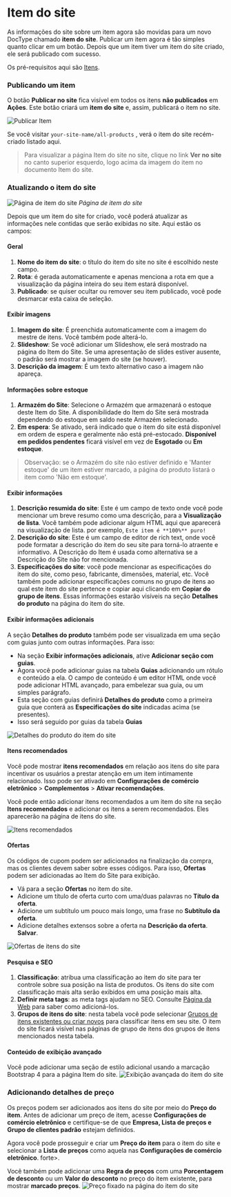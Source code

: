 # Item do site



As informações do site sobre um item agora são movidas para um novo DocType chamado **item do site**. Publicar um item agora é tão simples quanto clicar em um botão. Depois que um item tiver um item do site criado, ele será publicado com sucesso.


Os pré-requisitos aqui são [Itens](/docs/pt/stock/item).


### Publicando um item


O botão **Publicar no site** fica visível em todos os itens **não publicados** em **Ações**. Este botão criará um **item do site** e, assim, publicará o item no site.


![Publicar Item](/files/publish-item.gif)


Se você visitar `your-site-name/all-products` , verá o item do site recém-criado listado aqui.


> Para visualizar a página Item do site no site, clique no link **Ver no site** no canto superior esquerdo, logo acima da imagem do item no documento Item do site.


### Atualizando o item do site


![Página de item do site](/files/web-item-page-overview.png)
*Página de item do site*


Depois que um item do site for criado, você poderá atualizar as informações nele contidas que serão exibidas no site. Aqui estão os campos:


#### Geral


1. **Nome do item do site**: o título do item do site no site é escolhido neste campo.
2. **Rota**: é gerada automaticamente e apenas menciona a rota em que a visualização da página inteira do seu item estará disponível.
3. **Publicado**: se quiser ocultar ou remover seu item publicado, você pode desmarcar esta caixa de seleção.


#### Exibir imagens


1. **Imagem do site**: É preenchida automaticamente com a imagem do mestre de itens. Você também pode alterá-lo.
2. **Slideshow**: Se você adicionar um Slideshow, ele será mostrado na página do Item do Site. Se uma apresentação de slides estiver ausente, o padrão será mostrar a imagem do site (se houver).
3. **Descrição da imagem**: É um texto alternativo caso a imagem não apareça.


#### Informações sobre estoque


1. **Armazém do Site**: Selecione o Armazém que armazenará o estoque deste Item do Site. A disponibilidade do Item do Site será mostrada dependendo do estoque em saldo neste Armazém selecionado.
2. **Em espera**: Se ativado, será indicado que o item do site está disponível em ordem de espera e geralmente não está pré-estocado. **Disponível em pedidos pendentes** ficará visível em vez de **Esgotado** ou **Em estoque**.


> Observação: se o Armazém do site não estiver definido e 'Manter estoque' de um item estiver marcado, a página do produto listará o item como 'Não em estoque'.


#### Exibir informações


1. **Descrição resumida do site**: Este é um campo de texto onde você pode mencionar um breve resumo como uma descrição, para a **Visualização de lista**. Você também pode adicionar algum HTML aqui que aparecerá na visualização de lista. por exemplo, `Este item é **100%** puro!`
2. **Descrição do site**: Este é um campo de editor de rich text, onde você pode formatar a descrição do item do seu site para torná-lo atraente e informativo. A Descrição do Item é usada como alternativa se a Descrição do Site não for mencionada.
3. **Especificações do site**: você pode mencionar as especificações do item do site, como peso, fabricante, dimensões, material, etc. Você também pode adicionar especificações comuns no grupo de itens ao qual este item do site pertence e copiar aqui clicando em **Copiar do grupo de itens**. Essas informações estarão visíveis na seção **Detalhes do produto** na página do item do site.


#### Exibir informações adicionais


A seção **Detalhes do produto** também pode ser visualizada em uma seção com guias junto com outras informações. Para isso:


* Na seção **Exibir informações adicionais**, ative **Adicionar seção com guias**.
* Agora você pode adicionar guias na tabela **Guias** adicionando um rótulo e conteúdo a ela. O campo de conteúdo é um editor HTML onde você pode adicionar HTML avançado, para embelezar sua guia, ou um simples parágrafo.
* Esta seção com guias definirá **Detalhes do produto** como a primeira guia que conterá as **Especificações do site** indicadas acima (se presentes).
* Isso será seguido por guias da tabela **Guias**


![Detalhes do produto do item do site](/files/web-item-product-details.png)


#### Itens recomendados


Você pode mostrar **itens recomendados** em relação aos itens do site para incentivar os usuários a prestar atenção em um item intimamente relacionado. Isso pode ser ativado em **Configurações de comércio eletrônico** > **Complementos** > **Ativar recomendações**.


Você pode então adicionar itens recomendados a um item do site na seção **Itens recomendados** e adicionar os itens a serem recomendados. Eles aparecerão na página de itens do site.


![Itens recomendados](/files/recommended-items.png)


#### Ofertas


Os códigos de cupom podem ser adicionados na finalização da compra, mas os clientes devem saber sobre esses códigos. Para isso, **Ofertas** podem ser adicionadas ao Item do Site para exibição.


* Vá para a seção **Ofertas** no item do site.
* Adicione um título de oferta curto com uma/duas palavras no **Título da oferta**.
* Adicione um subtítulo um pouco mais longo, uma frase no **Subtítulo da oferta**.
* Adicione detalhes extensos sobre a oferta na **Descrição da oferta**. **Salvar**.


![Ofertas de itens do site](/files/web-item-offers.png)


#### Pesquisa e SEO


1. **Classificação**: atribua uma classificação ao item do site para ter controle sobre sua posição na lista de produtos. Os itens do site com classificação mais alta serão exibidos em uma posição mais alta.
2. **Definir meta tags**: as meta tags ajudam no SEO. Consulte [Página da Web](/docs/pt/website/web-page) para saber como adicioná-los.
3. **Grupos de itens do site**: nesta tabela você pode selecionar [Grupos de itens existentes ou criar novos](/docs/pt/stock/item-group) para classificar itens em seu site. O item do site ficará visível nas páginas de grupo de itens dos grupos de itens mencionados nesta tabela.


#### Conteúdo de exibição avançado


Você pode adicionar uma seção de estilo adicional usando a marcação Bootstrap 4 para a página Item do site.
![Exibição avançada do item do site](/files/web-item-advanced-display.png)


### Adicionando detalhes de preço


Os preços podem ser adicionados aos itens do site por meio do **Preço do item**. Antes de adicionar um preço de item, acesse **Configurações de comércio eletrônico** e certifique-se de que **Empresa, Lista de preços e Grupo de clientes padrão** estejam definidos.


Agora você pode prosseguir e criar um **Preço do item** para o item do site e selecionar a **Lista de preços** como aquela nas **Configurações de comércio eletrônico**. forte>.


Você também pode adicionar uma **Regra de preços** com uma **Porcentagem de desconto** ou um **Valor do desconto** no preço do item existente, para mostrar **marcado preços**.
![Preço fixado na página do item do site](/files/web-item-striked-price.png)



